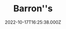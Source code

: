 ---
collection_archive: false
collection_awards: []
collection_category:
  - Editorial
  - Reportage
  - Travel
  - Reportage
  - Climate Change
  - Color
  - Environments
  - Portraits
collection_content: 
collection_cover: https://d1sf55qlb7p6hz.cloudfront.net/rieser_mead-5.jpg
collection_cover_mobile: https://d1sf55qlb7p6hz.cloudfront.net/vertical-covers-58.jpg
collection_description: >-
  The scarcity of fresh water is rapidly emerging as a global economic threat
  that could disrupt businesses, crimp profits, and jeopardize growth. 


  This photographic essay features the receding waters of Lake Mead while
  exploring how companies, regulators, and investors are starting to react.
collection_description_alignment: center
collection_exhibition: []
collection_filter: Commissioned + Stock
collection_hidden: false
collection_meta: Beyond the Drought Cover Story
collection_meta_2: 
collection_press: []
collection_preview:
  - https://d1sf55qlb7p6hz.cloudfront.net/mead-4x3-1.jpg
  - https://d1sf55qlb7p6hz.cloudfront.net/mead-4x3-3.jpg
  - https://d1sf55qlb7p6hz.cloudfront.net/mead-4x3-5.jpg
  - https://d1sf55qlb7p6hz.cloudfront.net/mead-4x3-6.jpg
  - https://d1sf55qlb7p6hz.cloudfront.net/mead-4x3-2.jpg
  - https://d1sf55qlb7p6hz.cloudfront.net/mead-4x3-4.jpg
cover_image: 
date: 2022-10-17T16:25:38.000Z
hide_footer: true
layout: blocks
navigation_theme: white
px_extra: true
row_alignment: between
slug: mead-barrons
theme_color: FDCDCD
theme_color_all_works: 
title: Barron''s 
seo:
  meta_description: Meta Description
  meta_title: Meta Title
collection_blocks:
  - _bookshop_name: collections/media-row-start
    row_alignment: between
  - _bookshop_name: collections/media-element
    align_y: 
    block: media-element
    caption: 
    color: DCE3F3
    image: https://d1sf55qlb7p6hz.cloudfront.net/rieser_mead-1.jpg
    margin_left: 25
    margin_right: 0
    margin_y: 100
    width: 33
  - _bookshop_name: collections/media-row
    row_alignment: between
  - _bookshop_name: collections/media-element
    align_y: 
    block: media-element
    caption: 
    color: F0F3D4
    image: https://d1sf55qlb7p6hz.cloudfront.net/rieser_mead-2.jpg
    margin_left: 5
    margin_right: 0
    margin_y: 100
    width: 30
  - _bookshop_name: collections/media-element
    align_y: 
    block: media-element
    caption: 
    color: EFCAB3
    image: https://d1sf55qlb7p6hz.cloudfront.net/rieser_mead-3.jpg
    margin_left: 0
    margin_right: 0
    margin_y: 400
    width: 60
  - _bookshop_name: collections/media-row
    row_alignment: between
  - _bookshop_name: collections/media-element
    align_y: 
    block: media-element
    caption: 
    color: F8EBCC
    image: https://d1sf55qlb7p6hz.cloudfront.net/rieser_mead-4.jpg
    margin_left: 15
    margin_right: 0
    margin_y: 400
    width: 33
  - _bookshop_name: collections/media-element
    align_y: 
    block: media-element
    caption: 
    color: DCEDF8
    image: https://d1sf55qlb7p6hz.cloudfront.net/rieser_mead-5.jpg
    margin_left: 0
    margin_right: 5
    margin_y: 100
    width: 40
  - _bookshop_name: collections/media-row
    row_alignment: between
  - _bookshop_name: collections/media-element
    align_y: 
    block: media-element
    caption: 
    color: F3E1D4
    image: https://d1sf55qlb7p6hz.cloudfront.net/rieser_mead-6.jpg
    margin_left: 25
    margin_right: 0
    margin_y: 200
    width: 60
  - _bookshop_name: collections/media-row
    row_alignment: between
  - _bookshop_name: collections/media-element
    align_y: 
    block: media-element
    caption: 
    color: F4DFE7
    image: https://d1sf55qlb7p6hz.cloudfront.net/rieser_mead-7.jpg
    margin_left: 30
    margin_right: 0
    margin_y: 300
    width: 40
  - _bookshop_name: collections/media-element
    align_y: 
    block: media-element
    caption: 
    color: D5F4F6
    image: https://d1sf55qlb7p6hz.cloudfront.net/rieser_mead-8.jpg
    margin_left: 0
    margin_right: 10
    margin_y: 100
    width: 15
  - _bookshop_name: collections/media-row
    row_alignment: between
  - _bookshop_name: collections/media-element
    align_y: 
    block: media-element
    caption: 
    color: F9D1BC
    image: https://d1sf55qlb7p6hz.cloudfront.net/rieser_mead-9.jpg
    margin_left: 5
    margin_right: 0
    margin_y: 100
    width: 50
  - _bookshop_name: collections/media-row
    row_alignment: between
  - _bookshop_name: collections/media-element
    align_y: 
    block: media-element
    caption: 
    color: CCE3FA
    image: https://d1sf55qlb7p6hz.cloudfront.net/rieser_mead-10.jpg
    margin_left: 10
    margin_right: 0
    margin_y: 100
    width: 30
  - _bookshop_name: collections/media-element
    align_y: 
    block: media-element
    caption: 
    color: D0F1F0
    image: https://d1sf55qlb7p6hz.cloudfront.net/rieser_mead-11.jpg
    margin_left: 0
    margin_right: 0
    margin_y: 400
    width: 55
  - _bookshop_name: collections/media-row
    row_alignment: between
  - _bookshop_name: collections/media-element
    align_y: 
    block: media-element
    caption: 
    color: F1E3CF
    image: https://d1sf55qlb7p6hz.cloudfront.net/rieser_mead-12.jpg
    margin_left: 15
    margin_right: 0
    margin_y: 100
    width: 70
  - _bookshop_name: collections/media-row
    row_alignment: between
  - _bookshop_name: collections/media-element
    align_y: 
    block: media-element
    caption: 
    color: F9DECE
    image: https://d1sf55qlb7p6hz.cloudfront.net/rieser_mead-13.jpg
    margin_left: 5
    margin_right: 0
    margin_y: 200
    width: 50
  - _bookshop_name: collections/media-element
    align_y: 
    block: media-element
    caption: 
    color: EADEF4
    image: https://d1sf55qlb7p6hz.cloudfront.net/rieser_mead-14.jpg
    margin_left: 0
    margin_right: 5
    margin_y: 800
    width: 30
  - _bookshop_name: collections/media-row
    row_alignment: between
  - _bookshop_name: collections/media-element
    align_y: 
    block: media-element
    caption: 
    color: EFE5DD
    image: https://d1sf55qlb7p6hz.cloudfront.net/rieser_mead-15.jpg
    margin_left: 20
    margin_right: 0
    margin_y: 200
    width: 60
  - _bookshop_name: collections/media-row
    row_alignment: between
  - _bookshop_name: collections/media-element
    align_y: 
    block: media-element
    caption: 
    color: C6E2D4
    image: https://d1sf55qlb7p6hz.cloudfront.net/rieser_mead-16.jpg
    margin_left: 60
    margin_right: 0
    margin_y: 200
    width: 30
  - _bookshop_name: collections/media-row
    row_alignment: between
  - _bookshop_name: collections/media-element
    align_y: 
    block: media-element
    caption: 
    color: D8D7E3
    image: https://d1sf55qlb7p6hz.cloudfront.net/rieser_mead-17.jpg
    margin_left: 30
    margin_right: 0
    margin_y: 100
    width: 45
  - _bookshop_name: collections/media-row
    row_alignment: between
  - _bookshop_name: collections/media-element
    align_y: 
    block: media-element
    caption: 
    color: EDE5DE
    image: https://d1sf55qlb7p6hz.cloudfront.net/rieser_mead-18.jpg
    margin_left: 5
    margin_right: 0
    margin_y: 200
    width: 45
  - _bookshop_name: collections/media-element
    align_y: 
    block: media-element
    caption: 
    color: DAF0D5
    image: https://d1sf55qlb7p6hz.cloudfront.net/rieser_mead-19.jpg
    margin_left: 0
    margin_right: 0
    margin_y: 200
    width: 45
  - _bookshop_name: collections/media-row
    row_alignment: between
  - _bookshop_name: collections/media-element
    align_y: 
    block: media-element
    caption: 
    color: CCE1F3
    image: https://d1sf55qlb7p6hz.cloudfront.net/rieser_mead-20.jpg
    margin_left: 40
    margin_right: 0
    margin_y: 200
    width: 45
  - _bookshop_name: collections/media-row
    row_alignment: between
  - _bookshop_name: collections/media-element
    align_y: 
    block: media-element
    caption: 
    color: D8F3D8
    image: https://d1sf55qlb7p6hz.cloudfront.net/rieser_mead-21.jpg
    margin_left: 20
    margin_right: 0
    margin_y: 100
    width: 33
  - _bookshop_name: collections/media-row
    row_alignment: between
  - _bookshop_name: collections/media-element
    align_y: 
    block: media-element
    caption: 
    color: FBC1A2
    image: https://d1sf55qlb7p6hz.cloudfront.net/rieser_mead-22.jpg
    margin_left: 30
    margin_right: 0
    margin_y: 100
    width: 45
  - _bookshop_name: collections/media-row
    row_alignment: between
  - _bookshop_name: collections/media-element
    align_y: 
    block: media-element
    caption: 
    color: EDDAF0
    image: https://d1sf55qlb7p6hz.cloudfront.net/rieser_mead-23.jpg
    margin_left: 15
    margin_right: 0
    margin_y: 300
    width: 30
  - _bookshop_name: collections/media-element
    align_y: 
    block: media-element
    caption: 
    color: F6F1D0
    image: https://d1sf55qlb7p6hz.cloudfront.net/rieser_mead-24.jpg
    margin_left: 0
    margin_right: 0
    margin_y: 100
    width: 50
  - _bookshop_name: collections/media-row
    row_alignment: between
  - _bookshop_name: collections/media-element
    align_y: 
    block: media-element
    caption: 
    color: D8E9BA
    image: https://d1sf55qlb7p6hz.cloudfront.net/rieser_mead-25.jpg
    margin_left: 30
    margin_right: 0
    margin_y: 100
    width: 33
  - _bookshop_name: collections/media-row
    row_alignment: between
  - _bookshop_name: collections/media-element
    align_y: 
    block: media-element
    caption: 
    color: DDEDF6
    image: https://d1sf55qlb7p6hz.cloudfront.net/rieser_mead-26.jpg
    margin_left: 45
    margin_right: 0
    margin_y: 100
    width: 45
  - _bookshop_name: collections/media-row
    row_alignment: between
  - _bookshop_name: collections/media-element
    align_y: 
    block: media-element
    caption: 
    color: FFEBDA
    image: https://d1sf55qlb7p6hz.cloudfront.net/rieser_mead-27.jpg
    margin_left: 15
    margin_right: 0
    margin_y: 100
    width: 70
  - _bookshop_name: collections/media-row-end
---